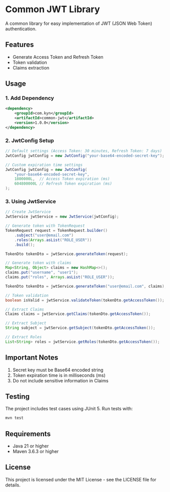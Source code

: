 # Common JWT Library

A common library for easy implementation of JWT (JSON Web Token) authentication.

## Features
- Generate Access Token and Refresh Token
- Token validation
- Claims extraction

## Usage

### 1. Add Dependency

```xml
<dependency>
    <groupId>com.kyn</groupId>
    <artifactId>common-jwt</artifactId>
    <version>1.0.0</version>
</dependency>
```

### 2. JwtConfig Setup

```java
// Default settings (Access Token: 30 minutes, Refresh Token: 7 days)
JwtConfig jwtConfig = new JwtConfig("your-base64-encoded-secret-key");

// Custom expiration time settings
JwtConfig jwtConfig = new JwtConfig(
    "your-base64-encoded-secret-key",
    1800000L,  // Access Token expiration (ms)
    604800000L // Refresh Token expiration (ms)
);
```

### 3. Using JwtService

```java
// Create JwtService
JwtService jwtService = new JwtService(jwtConfig);

// Generate token with TokenRequest
TokenRequest request = TokenRequest.builder()
    .subject("user@email.com")
    .roles(Arrays.asList("ROLE_USER"))
    .build();

TokenDto tokenDto = jwtService.generateToken(request);

// Generate token with claims
Map<String, Object> claims = new HashMap<>();
claims.put("username", "user1");
claims.put("roles", Arrays.asList("ROLE_USER"));

TokenDto tokenDto = jwtService.generateToken("user@email.com", claims);

// Token validation
boolean isValid = jwtService.validateToken(tokenDto.getAccessToken());

// Extract Claims
Claims claims = jwtService.getClaims(tokenDto.getAccessToken());

// Extract Subject
String subject = jwtService.getSubject(tokenDto.getAccessToken());

// Extract Roles
List<String> roles = jwtService.getRoles(tokenDto.getAccessToken());
```

## Important Notes
1. Secret key must be Base64 encoded string
2. Token expiration time is in milliseconds (ms)
3. Do not include sensitive information in Claims

## Testing
The project includes test cases using JUnit 5. Run tests with:

```bash
mvn test
```

## Requirements
- Java 21 or higher
- Maven 3.6.3 or higher

## License
This project is licensed under the MIT License - see the LICENSE file for details. 